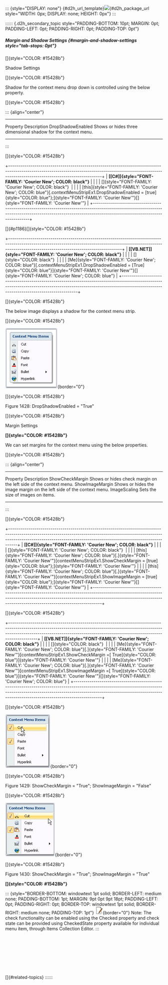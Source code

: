 ::: {style="DISPLAY: none"}
[](ms-xhelp:///?Id=d2h_url_template){#d2h_url_template}![](!package_url!){#d2h_package_url style="WIDTH: 0px; DISPLAY: none; HEIGHT: 0px"}
:::

:::::: {.d2h_secondary_topic style="PADDING-BOTTOM: 10pt; MARGIN: 0pt; PADDING-LEFT: 0pt; PADDING-RIGHT: 0pt; PADDING-TOP: 0pt"}
##### Margin and Shadow Settings {#margin-and-shadow-settings style="tab-stops: 0pt"}

[]{style="COLOR: #15428b"} 

Shadow Settings

[]{style="COLOR: #15428b"} 

Shadow for the context menu drop down is controlled using the below property.

[]{style="COLOR: #15428b"} 

::: {align="center"}
  ------------------- ---------------------------------------------------------------
  Property            Description
  DropShadowEnabled   Shows or hides three dimensional shadow for the context menu.
  ------------------- ---------------------------------------------------------------
:::

[]{style="COLOR: #15428b"} 

+----------------------------------------------------------------------------------------------------------------------------------------------------------------------------------------------------------+
| **[\[C#\]]{style="FONT-FAMILY: 'Courier New'; COLOR: black"}**                                                                                                                                           |
|                                                                                                                                                                                                          |
| []{style="FONT-FAMILY: 'Courier New'; COLOR: black"}                                                                                                                                                     |
|                                                                                                                                                                                                          |
| [this]{style="FONT-FAMILY: 'Courier New'; COLOR: blue"}[.contextMenuStripEx1.DropShadowEnabled = [true]{style="COLOR: blue"};]{style="FONT-FAMILY: 'Courier New'"}[]{style="FONT-FAMILY: 'Courier New'"} |
+----------------------------------------------------------------------------------------------------------------------------------------------------------------------------------------------------------+

[]{#p1186}[]{style="COLOR: #15428b"} 

+--------------------------------------------------------------------------------------------------------------------------------------------------------------------------------------------------------------------+
| **[\[VB.NET\]]{style="FONT-FAMILY: 'Courier New'; COLOR: black"}**                                                                                                                                                 |
|                                                                                                                                                                                                                    |
| []{style="COLOR: black"}                                                                                                                                                                                           |
|                                                                                                                                                                                                                    |
| [Me]{style="FONT-FAMILY: 'Courier New'; COLOR: blue"}[.contextMenuStripEx1.DropShadowEnabled = [True]{style="COLOR: blue"}]{style="FONT-FAMILY: 'Courier New'"}[]{style="FONT-FAMILY: 'Courier New'; COLOR: blue"} |
+--------------------------------------------------------------------------------------------------------------------------------------------------------------------------------------------------------------------+

[]{style="COLOR: #15428b"} 

The below image displays a shadow for the context menu strip.

[]{style="COLOR: #15428b"} 

![](ImagesExt/image76_1407.jpg){border="0"}

[]{style="COLOR: #15428b"} 

Figure 1428: DropShadowEnabled = \"True\"

[]{style="COLOR: #15428b"} 

Margin Settings

**[]{style="COLOR: #15428b"}** 

We can set margins for the context menu using the below properties.

[]{style="COLOR: #15428b"} 

::: {align="center"}
  ----------------- -----------------------------------------------------------------------
  Property          Description
  ShowCheckMargin   Shows or hides check margin on the left side of the context menu.
  ShowImageMargin   Shows or hides the image margin on the left side of the context menu.
  ImageScaling      Sets the size of images on items.
  ----------------- -----------------------------------------------------------------------
:::

[]{style="COLOR: #15428b"} 

+----------------------------------------------------------------------------------------------------------------------------------------------------------------------------------------------------------------------------------------------+
| **[\[C#\]]{style="FONT-FAMILY: 'Courier New'; COLOR: black"}**                                                                                                                                                                               |
|                                                                                                                                                                                                                                              |
| []{style="FONT-FAMILY: 'Courier New'; COLOR: black"}                                                                                                                                                                                         |
|                                                                                                                                                                                                                                              |
| [this]{style="FONT-FAMILY: 'Courier New'; COLOR: blue"}[.]{style="FONT-FAMILY: 'Courier New'"}[contextMenuStripEx1.ShowCheckMargin = [true]{style="COLOR: blue"};]{style="FONT-FAMILY: 'Courier New'"}                                       |
|                                                                                                                                                                                                                                              |
| [this]{style="FONT-FAMILY: 'Courier New'; COLOR: blue"}[.]{style="FONT-FAMILY: 'Courier New'"}[contextMenuStripEx1.ShowImageMargin = [true]{style="COLOR: blue"};]{style="FONT-FAMILY: 'Courier New'"}[]{style="FONT-FAMILY: 'Courier New'"} |
+----------------------------------------------------------------------------------------------------------------------------------------------------------------------------------------------------------------------------------------------+

[]{style="COLOR: #15428b"} 

+--------------------------------------------------------------------------------------------------------------------------------------------------------------------------------------------------------------------------------------------------------+
| **[\[VB.NET\]]{style="FONT-FAMILY: 'Courier New'; COLOR: black"}**                                                                                                                                                                                     |
|                                                                                                                                                                                                                                                        |
| []{style="COLOR: black"}                                                                                                                                                                                                                               |
|                                                                                                                                                                                                                                                        |
| [Me]{style="FONT-FAMILY: 'Courier New'; COLOR: blue"}[.]{style="FONT-FAMILY: 'Courier New'"}[contextMenuStripEx1.ShowCheckMargin =[ True]{style="COLOR: blue"}]{style="FONT-FAMILY: 'Courier New'"}                                                    |
|                                                                                                                                                                                                                                                        |
| [Me]{style="FONT-FAMILY: 'Courier New'; COLOR: blue"}[.]{style="FONT-FAMILY: 'Courier New'"}[contextMenuStripEx1.ShowImageMargin =[ True]{style="COLOR: blue"}]{style="FONT-FAMILY: 'Courier New'"}[]{style="FONT-FAMILY: 'Courier New'; COLOR: blue"} |
+--------------------------------------------------------------------------------------------------------------------------------------------------------------------------------------------------------------------------------------------------------+

[]{style="COLOR: #15428b"} 

![](ImagesExt/image76_1408.jpg){border="0"}

[]{style="COLOR: #15428b"} 

Figure 1429: ShowCheckMargin = \"True\"; ShowImageMargin = \"False\"

[]{style="COLOR: #15428b"} 

![](ImagesExt/image76_1409.jpg){border="0"}

[]{style="COLOR: #15428b"} 

Figure 1430: ShowCheckMargin = \"True\"; ShowImageMargin = \"True\"

**[]{style="COLOR: #15428b"}** 

::: {style="BORDER-BOTTOM: windowtext 1pt solid; BORDER-LEFT: medium none; PADDING-BOTTOM: 1pt; MARGIN: 9pt 0pt 9pt 18pt; PADDING-LEFT: 0pt; PADDING-RIGHT: 0pt; BORDER-TOP: windowtext 1pt solid; BORDER-RIGHT: medium none; PADDING-TOP: 1pt"}
![](ImagesExt/image76_1.jpg){border="0"} Note: The check functionality can be enabled using the Checked property and check state can be provided using CheckedState property available for individual menu item, through Items Collection Editor.
:::

 

 

 

 

[]{#related-topics}
::::::
